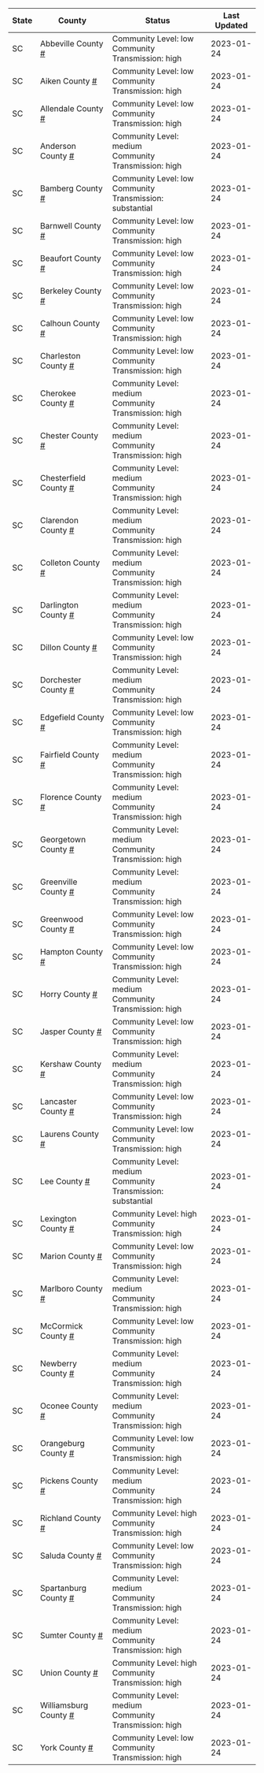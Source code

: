 State | County | Status | Last Updated
--- | --- | --- | --- 
SC | Abbeville County <a href="#abbeville_county">#</a> | <a name="abbeville_county"></a>Community Level: low<br/>Community Transmission: high | 2023-01-24
SC | Aiken County <a href="#aiken_county">#</a> | <a name="aiken_county"></a>Community Level: low<br/>Community Transmission: high | 2023-01-24
SC | Allendale County <a href="#allendale_county">#</a> | <a name="allendale_county"></a>Community Level: low<br/>Community Transmission: high | 2023-01-24
SC | Anderson County <a href="#anderson_county">#</a> | <a name="anderson_county"></a>Community Level: medium<br/>Community Transmission: high | 2023-01-24
SC | Bamberg County <a href="#bamberg_county">#</a> | <a name="bamberg_county"></a>Community Level: low<br/>Community Transmission: substantial | 2023-01-24
SC | Barnwell County <a href="#barnwell_county">#</a> | <a name="barnwell_county"></a>Community Level: low<br/>Community Transmission: high | 2023-01-24
SC | Beaufort County <a href="#beaufort_county">#</a> | <a name="beaufort_county"></a>Community Level: low<br/>Community Transmission: high | 2023-01-24
SC | Berkeley County <a href="#berkeley_county">#</a> | <a name="berkeley_county"></a>Community Level: low<br/>Community Transmission: high | 2023-01-24
SC | Calhoun County <a href="#calhoun_county">#</a> | <a name="calhoun_county"></a>Community Level: low<br/>Community Transmission: high | 2023-01-24
SC | Charleston County <a href="#charleston_county">#</a> | <a name="charleston_county"></a>Community Level: low<br/>Community Transmission: high | 2023-01-24
SC | Cherokee County <a href="#cherokee_county">#</a> | <a name="cherokee_county"></a>Community Level: medium<br/>Community Transmission: high | 2023-01-24
SC | Chester County <a href="#chester_county">#</a> | <a name="chester_county"></a>Community Level: medium<br/>Community Transmission: high | 2023-01-24
SC | Chesterfield County <a href="#chesterfield_county">#</a> | <a name="chesterfield_county"></a>Community Level: medium<br/>Community Transmission: high | 2023-01-24
SC | Clarendon County <a href="#clarendon_county">#</a> | <a name="clarendon_county"></a>Community Level: medium<br/>Community Transmission: high | 2023-01-24
SC | Colleton County <a href="#colleton_county">#</a> | <a name="colleton_county"></a>Community Level: medium<br/>Community Transmission: high | 2023-01-24
SC | Darlington County <a href="#darlington_county">#</a> | <a name="darlington_county"></a>Community Level: medium<br/>Community Transmission: high | 2023-01-24
SC | Dillon County <a href="#dillon_county">#</a> | <a name="dillon_county"></a>Community Level: low<br/>Community Transmission: high | 2023-01-24
SC | Dorchester County <a href="#dorchester_county">#</a> | <a name="dorchester_county"></a>Community Level: medium<br/>Community Transmission: high | 2023-01-24
SC | Edgefield County <a href="#edgefield_county">#</a> | <a name="edgefield_county"></a>Community Level: low<br/>Community Transmission: high | 2023-01-24
SC | Fairfield County <a href="#fairfield_county">#</a> | <a name="fairfield_county"></a>Community Level: medium<br/>Community Transmission: high | 2023-01-24
SC | Florence County <a href="#florence_county">#</a> | <a name="florence_county"></a>Community Level: medium<br/>Community Transmission: high | 2023-01-24
SC | Georgetown County <a href="#georgetown_county">#</a> | <a name="georgetown_county"></a>Community Level: medium<br/>Community Transmission: high | 2023-01-24
SC | Greenville County <a href="#greenville_county">#</a> | <a name="greenville_county"></a>Community Level: medium<br/>Community Transmission: high | 2023-01-24
SC | Greenwood County <a href="#greenwood_county">#</a> | <a name="greenwood_county"></a>Community Level: low<br/>Community Transmission: high | 2023-01-24
SC | Hampton County <a href="#hampton_county">#</a> | <a name="hampton_county"></a>Community Level: low<br/>Community Transmission: high | 2023-01-24
SC | Horry County <a href="#horry_county">#</a> | <a name="horry_county"></a>Community Level: medium<br/>Community Transmission: high | 2023-01-24
SC | Jasper County <a href="#jasper_county">#</a> | <a name="jasper_county"></a>Community Level: low<br/>Community Transmission: high | 2023-01-24
SC | Kershaw County <a href="#kershaw_county">#</a> | <a name="kershaw_county"></a>Community Level: medium<br/>Community Transmission: high | 2023-01-24
SC | Lancaster County <a href="#lancaster_county">#</a> | <a name="lancaster_county"></a>Community Level: low<br/>Community Transmission: high | 2023-01-24
SC | Laurens County <a href="#laurens_county">#</a> | <a name="laurens_county"></a>Community Level: low<br/>Community Transmission: high | 2023-01-24
SC | Lee County <a href="#lee_county">#</a> | <a name="lee_county"></a>Community Level: medium<br/>Community Transmission: substantial | 2023-01-24
SC | Lexington County <a href="#lexington_county">#</a> | <a name="lexington_county"></a>Community Level: high<br/>Community Transmission: high | 2023-01-24
SC | Marion County <a href="#marion_county">#</a> | <a name="marion_county"></a>Community Level: low<br/>Community Transmission: high | 2023-01-24
SC | Marlboro County <a href="#marlboro_county">#</a> | <a name="marlboro_county"></a>Community Level: medium<br/>Community Transmission: high | 2023-01-24
SC | McCormick County <a href="#mccormick_county">#</a> | <a name="mccormick_county"></a>Community Level: low<br/>Community Transmission: high | 2023-01-24
SC | Newberry County <a href="#newberry_county">#</a> | <a name="newberry_county"></a>Community Level: medium<br/>Community Transmission: high | 2023-01-24
SC | Oconee County <a href="#oconee_county">#</a> | <a name="oconee_county"></a>Community Level: medium<br/>Community Transmission: high | 2023-01-24
SC | Orangeburg County <a href="#orangeburg_county">#</a> | <a name="orangeburg_county"></a>Community Level: low<br/>Community Transmission: high | 2023-01-24
SC | Pickens County <a href="#pickens_county">#</a> | <a name="pickens_county"></a>Community Level: medium<br/>Community Transmission: high | 2023-01-24
SC | Richland County <a href="#richland_county">#</a> | <a name="richland_county"></a>Community Level: high<br/>Community Transmission: high | 2023-01-24
SC | Saluda County <a href="#saluda_county">#</a> | <a name="saluda_county"></a>Community Level: low<br/>Community Transmission: high | 2023-01-24
SC | Spartanburg County <a href="#spartanburg_county">#</a> | <a name="spartanburg_county"></a>Community Level: medium<br/>Community Transmission: high | 2023-01-24
SC | Sumter County <a href="#sumter_county">#</a> | <a name="sumter_county"></a>Community Level: medium<br/>Community Transmission: high | 2023-01-24
SC | Union County <a href="#union_county">#</a> | <a name="union_county"></a>Community Level: high<br/>Community Transmission: high | 2023-01-24
SC | Williamsburg County <a href="#williamsburg_county">#</a> | <a name="williamsburg_county"></a>Community Level: medium<br/>Community Transmission: high | 2023-01-24
SC | York County <a href="#york_county">#</a> | <a name="york_county"></a>Community Level: low<br/>Community Transmission: high | 2023-01-24
